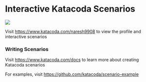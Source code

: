# Interactive Katacoda Scenarios

[![](http://shields.katacoda.com/katacoda/naresh9908/count.svg)](https://www.katacoda.com/naresh9908 "Get your profile on Katacoda.com")

Visit https://www.katacoda.com/naresh9908 to view the profile and interactive scenarios

### Writing Scenarios
Visit https://www.katacoda.com/docs to learn more about creating Katacoda scenarios

For examples, visit https://github.com/katacoda/scenario-example
